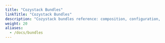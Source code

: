 ```yaml
---
title: "Cozystack Bundles"
linkTitle: "Cozystack Bundles"
description: "Cozystack bundles reference: composition, configuration, and troubleshooting."
weight: 20
aliases:
  - /docs/bundles
---
```


